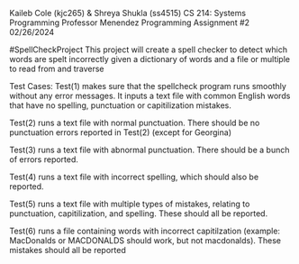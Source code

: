 Kaileb Cole (kjc265) & Shreya Shukla (ss4515)
CS 214: Systems Programming
Professor Menendez
Programming Assignment #2
02/26/2024

#SpellCheckProject
This project will create a spell checker to detect which words are spelt incorrectly given a dictionary of words and a file or multiple to read from and traverse

Test Cases:
Test(1) makes sure that the spellcheck program runs smoothly without any error messages. It inputs a text file with common English words that have no spelling, punctuation or capitilization mistakes.

Test(2) runs a text file with normal punctuation. There should be no punctuation errors reported in Test(2) (except for Georgina)

Test(3) runs a text file with abnormal punctuation. There should be a bunch of errors reported.

Test(4) runs a text file with incorrect spelling, which should also be reported.

Test(5) runs a text file with multiple types of mistakes, relating to punctuation, capitilization, and spelling. These should all be reported.

Test(6) runs a file containing words with incorrect capitilzation (example: MacDonalds or MACDONALDS should work, but not macdonalds). These mistakes should all be reported
